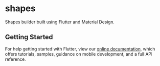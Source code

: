# shapes

Shapes builder built using Flutter and Material Design.

## Getting Started

For help getting started with Flutter, view our
[online documentation](https://flutter.io/docs), which offers tutorials, 
samples, guidance on mobile development, and a full API reference.
